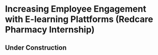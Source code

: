 # Increasing Employee Engagement with E-learning Plattforms (Redcare Pharmacy Internship)

## Under Construction


<!-- ## Overview
This qualitative study explored how distributed teams coordinate and maintain engagement when working remotely. Conducted for a consulting engagement with Company X in Spring 2024.

## Background & Objectives
- **Context**: Rising trend of hybrid work prompted Company X to understand challenges in remote collaboration.
- **Objective**: Identify communication pain points and propose behavioural interventions to improve engagement and productivity.

## Methods
- **Design**: Semi-structured interviews with 20 team members across departments.
- **Data Collection**: Interviews conducted via video call, recorded with consent, transcribed and anonymized.
- **Analysis**: Thematic analysis using NVivo; coding framework developed iteratively.
- **Ethics**: Participants provided informed consent; transcripts stored securely; identifiable data removed.

## Key Findings
1. **Over-communication Fatigue**: Many participants felt overwhelmed by constant messaging.
2. **Lack of Rituals**: Absence of informal “watercooler” interactions decreased sense of team cohesion.
3. **Boundary Blur**: Difficulty separating work/home due to flexible schedules, affecting attention.

*(Embed or link to a summary infographic if available)*  
<!-- ![Summary Infographic](../images/remote-collab-infographic.png) 

## Recommendations & Impact
- **Structured Communication Windows**: Suggest “focus hours” with minimal notifications; pilot with Team A resulted in a 15% self-reported increase in concentration.  
- **Virtual Social Rituals**: Weekly “coffee chat” sessions; feedback indicated improved team cohesion.  
- **Boundary Guidelines**: Developed guidelines for after-hours messaging; adopted by leadership.

<!-- A full report is available: [Download PDF](../assets/remote-collab-report.pdf) 

## Reflections & Next Steps
- Broader rollout and measurement of longer-term outcomes.
- Potential follow-up quantitative survey to measure impact across the organization. -->